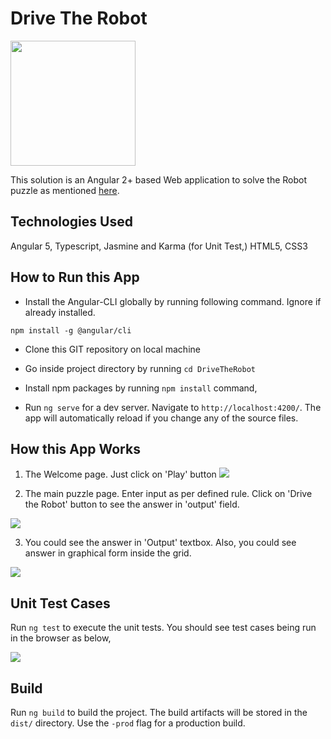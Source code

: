 # Drive The Robot
<img src="../master/src/assets/robot_logo.jpg" width="200px"/>

This solution is an Angular 2+ based Web application to solve the Robot puzzle as mentioned [here](https://github.com/meetgaurang/DriveTheRobot/blob/master/PROBLEM-STATEMENT.md).

## Technologies Used

Angular 5, Typescript, Jasmine and Karma (for Unit Test,) HTML5, CSS3

## How to Run this App

* Install the Angular-CLI globally by running following command. Ignore if already installed.

`npm install -g @angular/cli`

* Clone this GIT repository on local machine

* Go inside project directory by running `cd DriveTheRobot`

* Install npm packages by running `npm install` command,

* Run `ng serve` for a dev server. Navigate to `http://localhost:4200/`. The app will automatically reload if you change any of the source files.

## How this App Works

1) The Welcome page. Just click on 'Play' button
![](../master/src/assets/screenshot/welcome.png)

2) The main puzzle page. Enter input as per defined rule. Click on 'Drive the Robot' button to see the answer in 'output' field.

![](../master/src/assets/screenshot/Input.png)

3) You could see the answer in 'Output' textbox. Also, you could see answer in graphical form inside the grid.

![](../master/src/assets/screenshot/output.png)

## Unit Test Cases
Run `ng test` to execute the unit tests. You should see test cases being run in the browser as below,

![](../master/src/assets/screenshot/test-cases.png)

## Build

Run `ng build` to build the project. The build artifacts will be stored in the `dist/` directory. Use the `-prod` flag for a production build.
